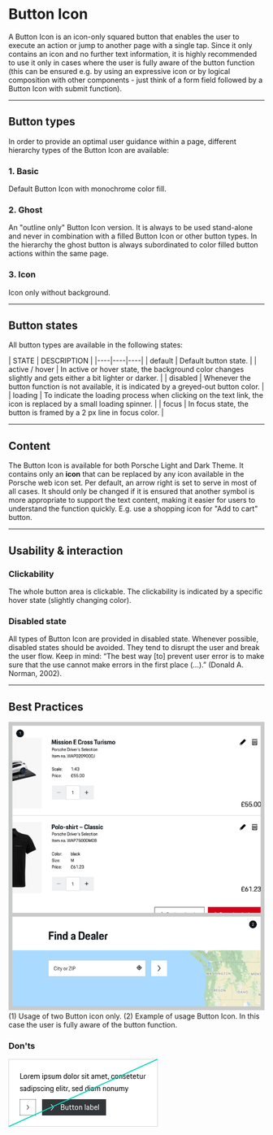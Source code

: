 # Button Icon

A Button Icon is an icon-only squared button that enables the user to execute an action or jump to another page with a single tap. Since it only contains an icon and no further text information, it is highly recommended to use it only in cases where the user is fully aware of the button function (this can be ensured e.g. by using an expressive icon or by logical composition with other components - just think of a form field followed by a Button Icon with submit function).

---

## Button types

In order to provide an optimal user guidance within a page, different hierarchy types of the Button Icon are available:

### 1. Basic

<p-button-icon></p-button-icon>

Default Button Icon with monochrome color fill.

### 2. Ghost

<p-button-icon variant="ghost"></p-button-icon>

An "outline only" Button Icon version. It is always to be used stand-alone and never in combination with a filled Button Icon or other button types. In the hierarchy the ghost button is always subordinated to color filled button actions within the same page.

### 3. Icon

<p-button-icon variant="transparent"></p-button-icon>

Icon only without background.

---

## Button states

All button types are available in the following states:

| STATE | DESCRIPTION |
|----|----|----|
| default | Default button state. |
| active / hover | In active or hover state, the background color changes slightly and gets either a bit lighter or darker. |
| disabled | Whenever the button function is not available, it is indicated by a greyed-out button color. |
| loading | To indicate the loading process when clicking on the text link, the icon is replaced by a small loading spinner. |
| focus | In focus state, the button is framed by a 2 px line in focus color. |

---

## Content

The Button Icon is available for both Porsche Light and Dark Theme. It contains only an **icon** that can be replaced by any icon available in the Porsche web icon set. Per default, an arrow right is set to serve in most of all cases. It should only be changed if it is ensured that another symbol is more appropriate to support the text content, making it easier for users to understand the function quickly. E.g. use a shopping icon for "Add to cart" button. 

---

## Usability & interaction

### Clickability

The whole button area is clickable. The clickability is indicated by a specific hover state (slightly changing color).

### Disabled state

All types of Button Icon are provided in disabled state. Whenever possible, disabled states should be avoided. They tend to disrupt the user and break the user flow. Keep in mind: “The best way [to] prevent user error is to make sure that the use cannot make errors in the first place (…).” (Donald A. Norman, 2002).

---

## Best Practices
![Example for position Button Icon](./assets/button-icon-position.png)
(1) Usage of two Button icon only. (2) Example of usage Button Icon. In this case the user is fully aware of the button function.


### Don'ts
![Example for position Button Icon](./assets/button-icon-dont-01.png)